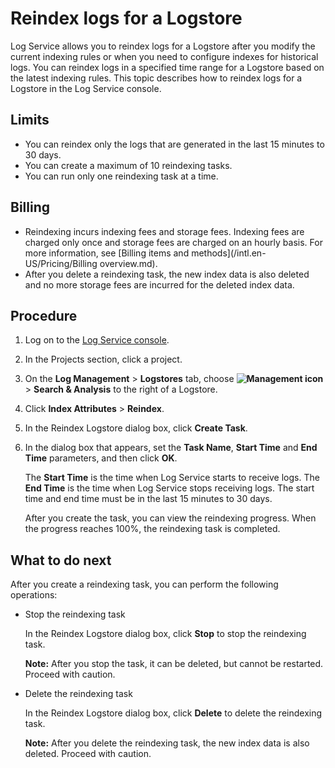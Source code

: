 # Reindex logs for a Logstore

Log Service allows you to reindex logs for a Logstore after you modify the current indexing rules or when you need to configure indexes for historical logs. You can reindex logs in a specified time range for a Logstore based on the latest indexing rules. This topic describes how to reindex logs for a Logstore in the Log Service console.

## Limits

-   You can reindex only the logs that are generated in the last 15 minutes to 30 days.
-   You can create a maximum of 10 reindexing tasks.
-   You can run only one reindexing task at a time.

## Billing

-   Reindexing incurs indexing fees and storage fees. Indexing fees are charged only once and storage fees are charged on an hourly basis. For more information, see [Billing items and methods](/intl.en-US/Pricing/Billing overview.md).
-   After you delete a reindexing task, the new index data is also deleted and no more storage fees are incurred for the deleted index data.

## Procedure

1.  Log on to the [Log Service console](https://sls.console.aliyun.com).

2.  In the Projects section, click a project.

3.  On the **Log Management** \> **Logstores** tab, choose **![Management icon](https://static-aliyun-doc.oss-accelerate.aliyuncs.com/assets/img/en-US/9484688951/p52166.png)** \> **Search & Analysis** to the right of a Logstore.

4.  Click **Index Attributes** \> **Reindex**.

5.  In the Reindex Logstore dialog box, click **Create Task**.

6.  In the dialog box that appears, set the **Task Name**, **Start Time** and **End Time** parameters, and then click **OK**.

    The **Start Time** is the time when Log Service starts to receive logs. The **End Time** is the time when Log Service stops receiving logs. The start time and end time must be in the last 15 minutes to 30 days.

    After you create the task, you can view the reindexing progress. When the progress reaches 100%, the reindexing task is completed.


## What to do next

After you create a reindexing task, you can perform the following operations:

-   Stop the reindexing task

    In the Reindex Logstore dialog box, click **Stop** to stop the reindexing task.

    **Note:** After you stop the task, it can be deleted, but cannot be restarted. Proceed with caution.

-   Delete the reindexing task

    In the Reindex Logstore dialog box, click **Delete** to delete the reindexing task.

    **Note:** After you delete the reindexing task, the new index data is also deleted. Proceed with caution.


